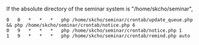 If the absolute directory of the seminar system is "/home/skcho/seminar",

    0	0	*	*	*	php /home/skcho/seminar/crontab/update_queue.php && php /home/skcho/seminar/crontab/notice.php 6
    0	9	*	*	*	php /home/skcho/seminar/crontab/notice.php 1
    1	9	*	*	*	php /home/skcho/seminar/crontab/remind.php auto
